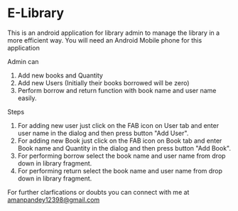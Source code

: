 # E-Library
This is an android application for library admin to manage the library in a more efficient way.
You will need an Android Mobile phone for this application

Admin can
1. Add new books and Quantity
2. Add new Users (Initially their books borrowed will be zero)
3. Perform borrow and return function with book name and user name easily.

Steps
1. For adding new user just click on the FAB icon on User tab and enter user name in the dialog and then press button "Add User".
2. For adding new Book just click on the FAB icon on Book tab and enter Book name and Quantity in the dialog and then press button "Add Book".
3. For performing borrow select the book name and user name from drop down in library fragment.
4. For performing return select the book name and user name from drop down in library fragment.

For further clarfications or doubts you can connect with me at amanpandey12398@gmail.com 
